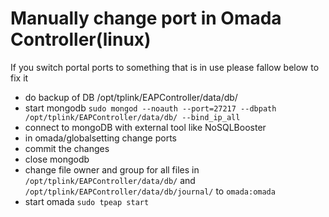 # Manually change port in Omada Controller(linux)

If you switch portal ports to something that is in use please fallow below to fix it

- do backup of DB /opt/tplink/EAPController/data/db/
- start mongodb
`sudo mongod --noauth --port=27217 --dbpath /opt/tplink/EAPController/data/db/ --bind_ip_all`
- connect to mongoDB with external tool like NoSQLBooster
- in omada/globalsetting change ports
- commit the changes
- close mongodb 
- change file owner and group for all files in `/opt/tplink/EAPController/data/db/` and ` /opt/tplink/EAPController/data/db/journal/` to
`omada:omada`
- start omada `sudo tpeap start`
